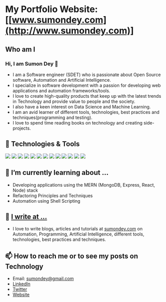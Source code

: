 # My Portfolio Website: [[www.sumondey.com](http://www.sumondey.com)]

## Who am I

### Hi, I am Sumon Dey 👋

- I am a Software engineer (SDET) who is passionate about Open Source software, Automation and Artificial Intelligence.
- I specialize in software development with a passion for developing web applications and automation frameworks/tools. 
- I love to create high-quality products that keep up with the latest trends in Technology and provide value to people and the society. 
- I also have a keen interest on Data Science and Machine Learning. 
- I am an avid learner of different tools, technologies, best practices and techniques(programming and testing).
- I love to spend time reading books on technology and creating side-projects.

## 🔧 Technologies & Tools
![](https://img.shields.io/badge/Code-Python-informational?style=flat&logo=python&logoColor=white&color=2bbc8a)
![](https://img.shields.io/badge/Code-JavaScript-informational?style=flat&logo=javascript&logoColor=white&color=2bbc8a)
![](https://img.shields.io/badge/Code-Java-informational?style=flat&logo=java&logoColor=white&color=2bbc8a)
![](https://img.shields.io/badge/Shell-Bash-informational?style=flat&logo=gnu-bash&logoColor=white&color=2bbc8a)
![](https://img.shields.io/badge/Database-MySQL-informational?style=flat&logo=postgresql&logoColor=white&color=2bbc8a)
![](https://img.shields.io/badge/Database-PostgreSQL-informational?style=flat&logo=postgresql&logoColor=white&color=2bbc8a)
![](https://img.shields.io/badge/Framework-Selenium-informational?style=flat&logo=selenium&logoColor=white&color=2bbc8a)
![](https://img.shields.io/badge/Framework-Appium-informational?style=flat&logo=appium&logoColor=white&color=2bbc8a)
![](https://img.shields.io/badge/DSL-REST_Assured-informational?style=flat&logo=<LOGO_NAME>&logoColor=white&color=2bbc8a)
![](https://img.shields.io/badge/VCS-Git-informational?style=flat&logo=git&color=2bbc8a)
![](https://img.shields.io/badge/CI/CD-Jenkins-informational?style=flat&logo=jenkins&color=2bbc8a)
![](https://img.shields.io/badge/Container-Docker-informational?style=flat&logo=docker&logoColor=white&color=2bbc8a)
![](https://img.shields.io/badge/Orchestration-Kubernetes-informational?style=flat&logo=kubernetes&logoColor=white&color=2bbc8a)

## 🌱 I’m currently learning about ...

- Developing applications using the MERN (MongoDB, Express, React, Node) stack
- Refactoring Principles and Techniques
- Automation using Shell Scripting

## 📝 [I write at ...](http://www.sumondey.com/)

- I love to write blogs, articles and tutorials at [sumondey.com](http://www.sumondey.com/) on Automation, Programming, Artificial Intelligence, different tools, technologies, best practices and techniques.

## 📫 How to reach me or to see my posts on Technology

- Email: sumondey@gmail.com
- [LinkedIn](https://www.linkedin.com/in/sumon-dey/)
- [Twitter](https://twitter.com/blackrov2sum)
- [Website](http://www.sumondey.com)

<!--
**sumon-dey/sumon-dey** is a ✨ _special_ ✨ repository because its `README.md` (this file) appears on your GitHub profile.

Here are some ideas to get you started:

- 🔭 I’m currently working on ...
- 🌱 I’m currently learning ...
- 👯 I’m looking to collaborate on ...
- 🤔 I’m looking for help with ...
- 💬 Ask me about ...
- 📫 How to reach me: ...
- 😄 Pronouns: ...
- ⚡ Fun fact: ...
-->
